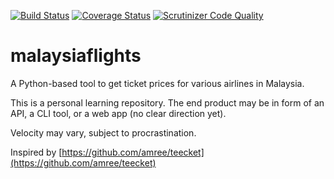 [![Build Status](https://travis-ci.org/azam-a/malaysiaflights.svg?branch=master)](https://travis-ci.org/azam-a/malaysiaflights) [![Coverage Status](https://coveralls.io/repos/azam-a/malaysiaflights/badge.svg?branch=master)](https://coveralls.io/r/azam-a/malaysiaflights?branch=master) [![Scrutinizer Code Quality](https://scrutinizer-ci.com/g/azam-a/malaysiaflights/badges/quality-score.png?b=master)](https://scrutinizer-ci.com/g/azam-a/malaysiaflights/?branch=master)

# malaysiaflights

A Python-based tool to get ticket prices for various airlines in Malaysia.

This is a personal learning repository. The end product may be in form of an API, a CLI tool, or a web app (no clear direction yet).

Velocity may vary, subject to procrastination.

Inspired by [https://github.com/amree/teecket](https://github.com/amree/teecket)
